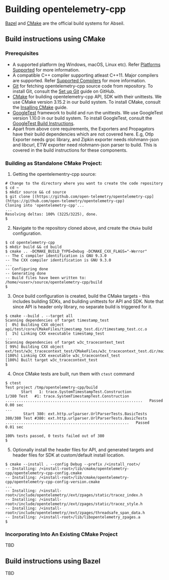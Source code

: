 # Building opentelemetry-cpp

[Bazel](https://bazel.build) and [CMake](https://cmake.org/) are the official
build systems for Abseil.

## Build instructions using CMake

### Prerequisites

- A supported platform (eg Windows, macOS, Linux etc). Refer [Platforms Supported](./README.md#supported-development-platforms) for more information.
- A compatible C++ compiler supporting atleast C++11. Major compilers are supported. Refer [Supported Compilers](./README.md#supported-development-platforms) for more information.
- [Git](https://git-scm.com/) for fetching opentelemetry-cpp source code from repository. To install Git, consult the [Set up Git](https://help.github.com/articles/set-up-git/) guide on GitHub.
- [CMake](https://cmake.org/) for building opentelemetry-cpp API, SDK with their unittests. We use CMake version 3.15.2 in our build system. To install CMake, consult the [Insalling CMake](https://cmake.org/install/) guide.
- [GoogleTest](https://github.com/google/googletest) framework to build and run the unittests. We use GoogleTest version 1.10.0 in our build system. To install GoogleTest, consult the [GoogleTest Build Instructions](https://github.com/google/googletest/blob/master/googletest/README.md#generic-build-instructions).
- Apart from above core requirements, the Exporters and Propagators have their build dependencies which are not covered here. E.g, Otlp Exporter needs grpc library, and Zipkin exporter needs nlohmann-json and libcurl, ETW exporter need nlohmann-json parser to build. This is covered in the build instructions for these components.

### Building as Standalone CMake Project:

1. Getting the opentelementry-cpp source:
```console
# Change to the directory where you want to create the code repository
$ cd ~
$ mkdir source && cd source
$ git clone [(https://github.com/open-telemetry/opentelemetry-cpp](https://github.com/open-telemetry/opentelemetry-cpp)
Cloning into 'opentelemetry-cpp'...
...
Resolving deltas: 100% (3225/3225), done.
$
```

2. Navigate to the repository cloned above, and create the `CMake` build configuration.
```console
$ cd opentelemetry-cpp
$ mkdir build && cd build
$ cmake .. -DCMAKE_BUILD_TYPE=Debug -DCMAKE_CXX_FLAGS="-Werror"
-- The C compiler identification is GNU 9.3.0
-- The CXX compiler identification is GNU 9.3.0
...
-- Configuring done
-- Generating done
-- Build files have been written to: /home/<user>/source/opentelemetry-cpp/build
$
```

3. Once build configuration is created, build the CMake targets - this includes building SDKs, and building unittests for API and SDK. Note that since API is header only library, no separate build is triggered for it.
```console
$ cmake --build . --target all
Scanning dependencies of target timestamp_test
[  0%] Building CXX object api/test/core/CMakeFiles/timestamp_test.dir/timestamp_test.cc.o
[  1%] Linking CXX executable timestamp_test
...
Scanning dependencies of target w3c_tracecontext_test
[ 99%] Building CXX object ext/test/w3c_tracecontext_test/CMakeFiles/w3c_tracecontext_test.dir/main.cc.o
[100%] Linking CXX executable w3c_tracecontext_test
[100%] Built target w3c_tracecontext_test
$
```

4. Once CMake tests are built, run them with `ctest` command
```console
$ ctest
Test project /tmp/opentelemetry-cpp/build
       Start   1: trace.SystemTimestampTest.Construction
1/380 Test   #1: trace.SystemTimestampTest.Construction .............................................................   Passed    0.00 sec
...
        Start 380: ext.http.urlparser.UrlParserTests.BasicTests
380/380 Test #380: ext.http.urlparser.UrlParserTests.BasicTests .......................................................   Passed    0.01 sec

100% tests passed, 0 tests failed out of 380
$
```

5. Optionally install the header files for API, and generated targets and header files for SDK at custom/default install location.
```console
$ cmake --install . --config Debug --prefix /<install_root>/
-- Installing: /<install-root>/lib/cmake/opentelemetry-cpp/opentelemetry-cpp-config.cmake
-- Installing: /<install-root>/lib/cmake/opentelemetry-cpp/opentelemetry-cpp-config-version.cmake
...
-- Installing: /<install-root>/include/opentelemetry//ext/zpages/static/tracez_index.h
-- Installing: /<install-root>/include/opentelemetry//ext/zpages/static/tracez_style.h
-- Installing: /<install-root>/include/opentelemetry//ext/zpages/threadsafe_span_data.h
-- Installing: /<install-root>/lib/libopentelemetry_zpages.a
$
```

### Incorporating Into An Existing CMake Project
TBD

## Build instructions using Bazel
TBD
